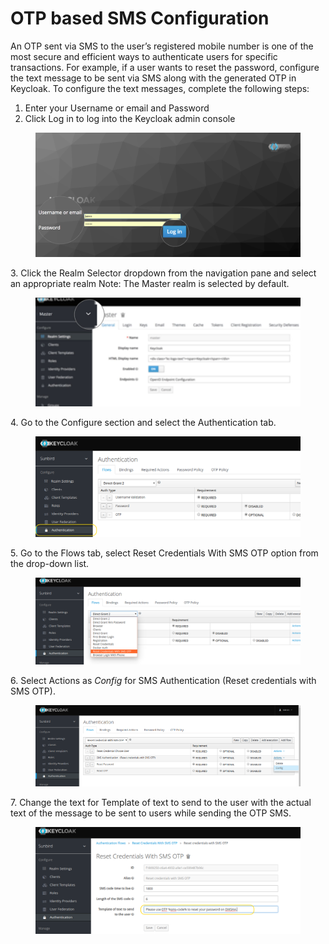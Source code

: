 # OTP based SMS Configuration

An OTP sent via SMS to the user’s registered mobile number is one of the most secure and efficient ways to authenticate users for specific transactions. For example, if a user wants to reset the password, configure the text message to be sent via SMS along with the generated OTP in Keycloak. To configure the text messages, complete the following steps:

1. Enter your Username or email and Password
2. Click Log in to log into the Keycloak admin console

<figure><img src="../../../.gitbook/assets/keycloak_login (1) (1).png" alt=""><figcaption></figcaption></figure>

3\. Click the Realm Selector dropdown from the navigation pane and select an appropriate realm Note: The Master realm is selected by default.

<figure><img src="../../../.gitbook/assets/realm_select.png" alt=""><figcaption></figcaption></figure>

4\. Go to the Configure section and select the Authentication tab.

<figure><img src="../../../.gitbook/assets/selectauthenticationsection.png" alt=""><figcaption></figcaption></figure>

5\. Go to the Flows tab, select Reset Credentials With SMS OTP option from the drop-down list.

<figure><img src="../../../.gitbook/assets/selectflows.png" alt=""><figcaption></figcaption></figure>

6\. Select Actions as _Config_ for SMS Authentication (Reset credentials with SMS OTP).

<figure><img src="../../../.gitbook/assets/selectconfig.png" alt=""><figcaption></figcaption></figure>

7\. Change the text for Template of text to send to the user with the actual text of the message to be sent to users while sending the OTP SMS.

<figure><img src="../../../.gitbook/assets/changesmsotp.png" alt=""><figcaption></figcaption></figure>
